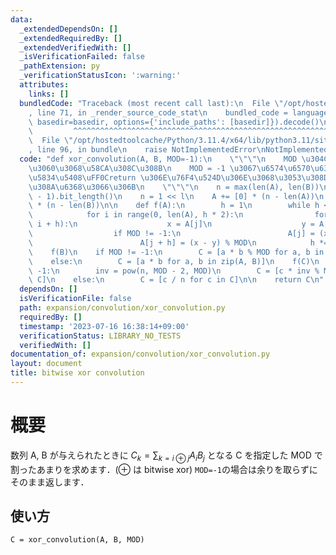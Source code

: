```yaml
---
data:
  _extendedDependsOn: []
  _extendedRequiredBy: []
  _extendedVerifiedWith: []
  _isVerificationFailed: false
  _pathExtension: py
  _verificationStatusIcon: ':warning:'
  attributes:
    links: []
  bundledCode: "Traceback (most recent call last):\n  File \"/opt/hostedtoolcache/Python/3.11.4/x64/lib/python3.11/site-packages/onlinejudge_verify/documentation/build.py\"\
    , line 71, in _render_source_code_stat\n    bundled_code = language.bundle(stat.path,\
    \ basedir=basedir, options={'include_paths': [basedir]}).decode()\n          \
    \         ^^^^^^^^^^^^^^^^^^^^^^^^^^^^^^^^^^^^^^^^^^^^^^^^^^^^^^^^^^^^^^^^^^^^^^^^^^^^^^^^^\n\
    \  File \"/opt/hostedtoolcache/Python/3.11.4/x64/lib/python3.11/site-packages/onlinejudge_verify/languages/python.py\"\
    , line 96, in bundle\n    raise NotImplementedError\nNotImplementedError\n"
  code: "def xor_convolution(A, B, MOD=-1):\n    \"\"\"\n    MOD \u304C\u5076\u6570\
    \u3060\u3068\u58CA\u308C\u308B\n    MOD = -1 \u3067\u6574\u6570\u6307\u5B9A\u306E\
    \u5834\u5408\uFF0Creturn \u306E\u76F4\u524D\u306E\u3068\u3053\u308D\u3092\u5207\
    \u308A\u6368\u3066\u306B\n    \"\"\"\n    n = max(len(A), len(B))\n    l = (n\
    \ - 1).bit_length()\n    n = 1 << l\n    A += [0] * (n - len(A))\n    B += [0]\
    \ * (n - len(B))\n\n    def f(A):\n        h = 1\n        while h < len(A):\n\
    \            for i in range(0, len(A), h * 2):\n                for j in range(i,\
    \ i + h):\n                    x = A[j]\n                    y = A[j + h]\n  \
    \                  if MOD != -1:\n                        A[j] = (x + y) % MOD\n\
    \                        A[j + h] = (x - y) % MOD\n            h *= 2\n\n    f(A)\n\
    \    f(B)\n    if MOD != -1:\n        C = [a * b % MOD for a, b in zip(A, B)]\n\
    \    else:\n        C = [a * b for a, b in zip(A, B)]\n    f(C)\n    if MOD !=\
    \ -1:\n        inv = pow(n, MOD - 2, MOD)\n        C = [c * inv % MOD for c in\
    \ C]\n    else:\n        C = [c / n for c in C]\n\n    return C\n"
  dependsOn: []
  isVerificationFile: false
  path: expansion/convolution/xor_convolution.py
  requiredBy: []
  timestamp: '2023-07-16 16:38:14+09:00'
  verificationStatus: LIBRARY_NO_TESTS
  verifiedWith: []
documentation_of: expansion/convolution/xor_convolution.py
layout: document
title: bitwise xor convolution
---
```


# 概要
数列 A, B が与えられたときに
$C_k = \sum_{k = i \oplus j} A_i B_j$
となる C を指定した MOD で割ったあまりを求めます．($\oplus$ は bitwise xor) `MOD=-1`の場合は余りを取らずにそのまま返します．

## 使い方

```
C = xor_convolution(A, B, MOD)
```
